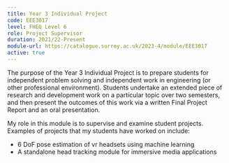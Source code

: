 ```yaml
---
title: Year 3 Individual Project
code: EEE3017
level: FHEQ Level 6
role: Project Supervisor
duration: 2021/22-Present
module-url: https://catalogue.surrey.ac.uk/2023-4/module/EEE3017
active: true 
---
```


The purpose of the Year 3 Individual Project is to prepare students for independent problem solving and independent work in engineering (or other professional environment). Students undertake an extended piece of research and development work on a particular topic over two semesters, and then present the outcomes of this work via a written Final Project Report and an oral presentation. 

My role in this module is to supervise and examine student projects. 
Examples of projects that my students have worked on include:

- 6 DoF pose estimation of vr headsets using machine learning 
- A standalone head tracking module for immersive media applications

